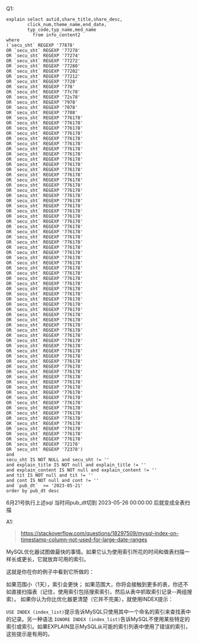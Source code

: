 
Q1:
```
explain select autid,share_title,share_desc,
        click_num,theme_name,end_date,
        typ_code,typ_name,med_name
          from info_content2
where 
(`secu_sht` REGEXP '77878' 
OR `secu_sht` REGEXP '77278' 
OR `secu_sht` REGEXP '77274' 
OR `secu_sht` REGEXP '77272' 
OR `secu_sht` REGEXP '77280' 
OR `secu_sht` REGEXP '77202' 
OR `secu_sht` REGEXP '77212' 
OR `secu_sht` REGEXP '7728' 
OR `secu_sht` REGEXP '778' 
OR `secu_sht` REGEXP '77c78' 
OR `secu_sht` REGEXP '72s78' 
OR `secu_sht` REGEXP '7978' 
OR `secu_sht` REGEXP '7078' 
OR `secu_sht` REGEXP '7708' 
OR `secu_sht` REGEXP '776178' 
OR `secu_sht` REGEXP '776178' 
OR `secu_sht` REGEXP '776178' 
OR `secu_sht` REGEXP '776178' 
OR `secu_sht` REGEXP '776178' 
OR `secu_sht` REGEXP '776178' 
OR `secu_sht` REGEXP '776178' 
OR `secu_sht` REGEXP '776178' 
OR `secu_sht` REGEXP '776178' 
OR `secu_sht` REGEXP '776178' 
OR `secu_sht` REGEXP '776178' 
OR `secu_sht` REGEXP '776178' 
OR `secu_sht` REGEXP '776178' 
OR `secu_sht` REGEXP '776178' 
OR `secu_sht` REGEXP '776178' 
OR `secu_sht` REGEXP '776178' 
OR `secu_sht` REGEXP '776178' 
OR `secu_sht` REGEXP '776178' 
OR `secu_sht` REGEXP '776178' 
OR `secu_sht` REGEXP '776178' 
OR `secu_sht` REGEXP '776178' 
OR `secu_sht` REGEXP '776178' 
OR `secu_sht` REGEXP '776178' 
OR `secu_sht` REGEXP '776178' 
OR `secu_sht` REGEXP '776178' 
OR `secu_sht` REGEXP '776178' 
OR `secu_sht` REGEXP '776178' 
OR `secu_sht` REGEXP '776178' 
OR `secu_sht` REGEXP '776178' 
OR `secu_sht` REGEXP '776178' 
OR `secu_sht` REGEXP '776178' 
OR `secu_sht` REGEXP '776178' 
OR `secu_sht` REGEXP '776178' 
OR `secu_sht` REGEXP '776178' 
OR `secu_sht` REGEXP '776178' 
OR `secu_sht` REGEXP '776178' 
OR `secu_sht` REGEXP '776178' 
OR `secu_sht` REGEXP '776178' 
OR `secu_sht` REGEXP '776178' 
OR `secu_sht` REGEXP '776178' 
OR `secu_sht` REGEXP '776178' 
OR `secu_sht` REGEXP '776178' 
OR `secu_sht` REGEXP '776178' 
OR `secu_sht` REGEXP '776178' 
OR `secu_sht` REGEXP '776178' 
OR `secu_sht` REGEXP '776178' 
OR `secu_sht` REGEXP '776178' 
OR `secu_sht` REGEXP '776178' 
OR `secu_sht` REGEXP '776178' 
OR `secu_sht` REGEXP '776178' 
OR `secu_sht` REGEXP '776178' 
OR `secu_sht` REGEXP '776178' 
OR `secu_sht` REGEXP '776178' 
OR `secu_sht` REGEXP '776178' 
OR `secu_sht` REGEXP '776178' 
OR `secu_sht` REGEXP '776178' 
OR `secu_sht` REGEXP '776178' 
OR `secu_sht` REGEXP '776178' 
OR `secu_sht` REGEXP '776178' 
OR `secu_sht` REGEXP '776178' 
OR `secu_sht` REGEXP '776178' 
OR `secu_sht` REGEXP '776178' 
OR `secu_sht` REGEXP '776178' 
OR `secu_sht` REGEXP '72178' 
OR `secu_sht` REGEXP '72378')
and
secu_sht IS NOT NULL and secu_sht != ''
and explain_title IS NOT null and explain_title != ''
and explain_content IS NOT null and explain_content != ''
and tit IS NOT null and tit != ''
and cont IS NOT null and cont != ''
and `pub_dt`  >= '2023-05-21'
order by pub_dt desc
```
6月21号执行上述sql 当时间pub_dt切到 2023-05-26 00:00:00 后就变成全表扫描

A1:
> https://stackoverflow.com/questions/18297509/mysql-index-on-timestamp-column-not-used-for-large-date-ranges

MySQL优化器试图做最快的事情。如果它认为使用索引所花的时间和做表扫描一样长或更长，它就放弃可用的索引。

这就是你在你的例子中看到它所做的：

如果范围小（1天），索引会更快；
如果范围大，你将会接触到更多的表，你还不如直接扫描表（记住，使用索引包括搜索索引，然后从表中抓取索引记录--两组搜索）。
如果你认为你比优化器更清楚（它并不完美），就使用INDEX提示：

`USE INDEX (index_list)`提示告诉MySQL只使用其中一个命名的索引来查找表中的记录。另一种语法 `IGNORE INDEX (index_list)`告诉MySQL不使用某些特定的索引或索引。如果EXPLAIN显示MySQL从可能的索引列表中使用了错误的索引，这些提示是有用的。